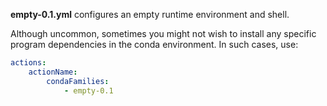 **empty-0.1.yml** configures an empty runtime environment and shell.

Although uncommon, sometimes you might not wish to install any
specific program dependencies in the conda environment. In such cases, use:

```yml
actions: 
    actionName:
        condaFamilies:
            - empty-0.1
```
